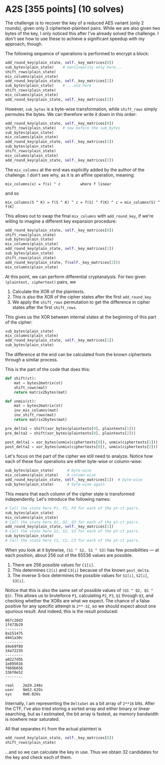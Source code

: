 # A2S [355 points] (10 solves)

The challenge is to recover the key of a reduced AES variant (only 2 rounds), given only
3 ciphertext-plaintext pairs. While we are also given two bytes of the key, I only noticed
this after I've already solved the challenge. I don't see how to use these to achieve a
significant speedup with my approach, though.

The following sequence of operations is performed to encrypt a block:

```python
add_round_key(plain_state, self._key_matrices[0])
sub_bytes(plain_state)    # nonlinearity only here...
shift_rows(plain_state)
mix_columns(plain_state)
add_round_key(plain_state, self._key_matrices[1])
sub_bytes(plain_state)    # ...and here
shift_rows(plain_state)
mix_columns(plain_state)
add_round_key(plain_state, self._key_matrices[2])
```

However, `sub_bytes` is a byte-wise transformation, while `shift_rows` simply permutes
the bytes. We can therefore write it down in this order:

```python
add_round_key(plain_state, self._key_matrices[0])
shift_rows(plain_state)   # now before the sub_bytes
sub_bytes(plain_state)
mix_columns(plain_state)
add_round_key(plain_state, self._key_matrices[1])
sub_bytes(plain_state)
shift_rows(plain_state)
mix_columns(plain_state)
add_round_key(plain_state, self._key_matrices[2])
```

The `mix_columns` at the end was explicitly added by the author of the challenge. I don't
see why, as it is an affine operation, meaning:

```
mix_columns(x) = f(x) ^ c         where f linear
```

and so

```
mix_columns(S ^ K) = f(S ^ K) ^ c = f(S) ^ f(K) ^ c = mix_columns(S) ^ f(K)
```

This allows out to swap the final `mix_columns` with `add_round_key`, if we're willing
to imagine a different key expansion procedure:

```python
add_round_key(plain_state, self._key_matrices[0])
shift_rows(plain_state)
sub_bytes(plain_state)
mix_columns(plain_state)
add_round_key(plain_state, self._key_matrices[1])
sub_bytes(plain_state)
shift_rows(plain_state)
add_round_key(plain_state, f(self._key_matrices[2]))
mix_columns(plain_state)
```

At this point, we can perform differential cryptanalysis. For two given `(plaintext, ciphertext)` pairs,
we

1. Calculate the XOR of the plaintexts. 
2. This is also the XOR of the cipher states after the first `add_round_key`
3. We apply the `shift_rows` permutation to get the difference in cipher states after the first `shift_rows`.

This gives us the XOR between internal states at the beginning of this part of the cipher:

```python
sub_bytes(plain_state)
mix_columns(plain_state)
add_round_key(plain_state, self._key_matrices[1])
sub_bytes(plain_state)
```

The difference at the end can be calculated from the known ciphertexts through a similar process.

This is the part of the code that does this:

```python
def shift(st):
    mat = bytes2matrix(st)
    shift_rows(mat)
    return matrix2bytes(mat)

def unmix(st):
    mat = bytes2matrix(st)
    inv_mix_columns(mat)
    inv_shift_rows(mat)
    return matrix2bytes(mat)

pre_delta1 = shift(xor_bytes(plaintexts[0], plaintexts[1]))
pre_delta2 = shift(xor_bytes(plaintexts[0], plaintexts[2]))

post_delta1 = xor_bytes(unmix(ciphertexts[0]), unmix(ciphertexts[1]))
post_delta2 = xor_bytes(unmix(ciphertexts[0]), unmix(ciphertexts[2]))
```

Let's focus on the part of the cipher we still need to analyze.
Notice how each of these four operations are either byte-wise or column-wise:

```python
sub_bytes(plain_state)      # byte-wise
mix_columns(plain_state)    # column-wise
add_round_key(plain_state, self._key_matrices[1])  # byte-wise
sub_bytes(plain_state)      # byte-wise again
```

This means that each column of the cipher state is transformed independently.
Let's introduce the following names:

```python
# Call the state here P1, P2, P3 for each of the pt-ct pairs.
sub_bytes(plain_state)
mix_columns(plain_state)
# Call the state here Q1, Q2, Q3 for each of the pt-ct pairs.
add_round_key(plain_state, self._key_matrices[1])
# Call the state here S1, S2, S3 for each of the pt-ct pairs.
sub_bytes(plain_state)
# Call the state here C1, C2, C3 for each of the pt-ct pairs.
```

When you look at it bytewise, `(S1 ^ S2, S1 ^ S3)` has few possibilities — at each position,
about 256 out of the 65536 values are possible.

1. There are 256 possible values for `C1[i]`.
2. This determines `C2[i]` and `C3[i]` because of the known `post_delta`.
3. The inverse S-box determines the possible values for `S1[i]`, `S2[i]`, `S3[i]`.

Notice that this is also the same set of possible values of `(Q1 ^ Q2, Q1 ^ Q3)`. This allows us
to bruteforce `P1`, calculating `P2`, `P3`, `Q1` through `Q3`, and checking whether the XORs
are what we expect. The chance of a false positive for any specific attempt
is `2**-32`, so we should expect about one spurious result. And indeed, this is the result produced:

```
067c20d3
1f473b29
--------
8a151475
d441a30c
--------
d4eb9f89
34a72235
--------
a0227d5b
1e89501b
f669b656
336f0e52
--------

real    2m29.248s
user    9m52.629s
sys     0m0.020s
```

Internally, I am representing the `DeltaSet` as a bit array of `2**16` bits. After the CTF, I've also
tried storing a sorted array and either binary or linear searching, but as I estimated, the bit array
is fastest, as memory bandwidth is nowhere near saturated.

All that separates `P1` from the actual plaintext is
```python
add_round_key(plain_state, self._key_matrices[0])
shift_rows(plain_state)
```
...and so we can calculate the key in use. Thus we obtain 32 candidates for the key and check each of them.
